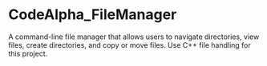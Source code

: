 # CodeAlpha_FileManager
A command-line file manager that allows users to navigate directories, view files, create directories, and copy or move files. Use C++ file handling for this project.

